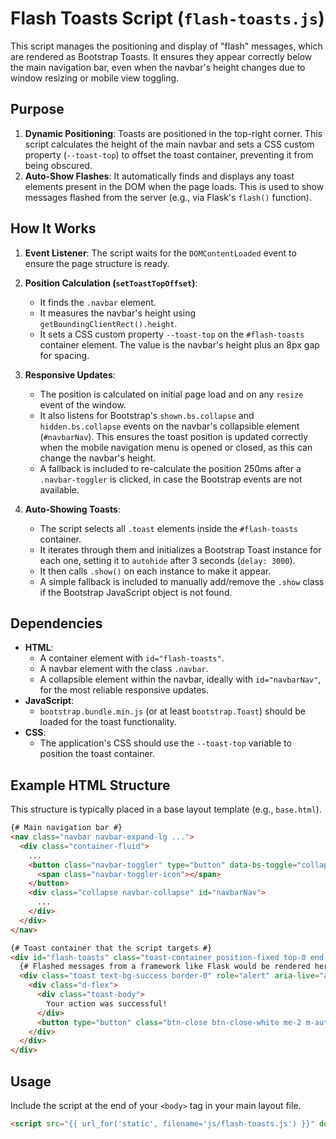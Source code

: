# Flash Toasts Script (`flash-toasts.js`)

This script manages the positioning and display of "flash" messages, which are rendered as Bootstrap Toasts. It ensures they appear correctly below the main navigation bar, even when the navbar's height changes due to window resizing or mobile view toggling.

## Purpose

1.  **Dynamic Positioning**: Toasts are positioned in the top-right corner. This script calculates the height of the main navbar and sets a CSS custom property (`--toast-top`) to offset the toast container, preventing it from being obscured.
2.  **Auto-Show Flashes**: It automatically finds and displays any toast elements present in the DOM when the page loads. This is used to show messages flashed from the server (e.g., via Flask's `flash()` function).

## How It Works

1.  **Event Listener**: The script waits for the `DOMContentLoaded` event to ensure the page structure is ready.

2.  **Position Calculation (`setToastTopOffset`)**:
    -   It finds the `.navbar` element.
    -   It measures the navbar's height using `getBoundingClientRect().height`.
    -   It sets a CSS custom property `--toast-top` on the `#flash-toasts` container element. The value is the navbar's height plus an 8px gap for spacing.

3.  **Responsive Updates**:
    -   The position is calculated on initial page load and on any `resize` event of the window.
    -   It also listens for Bootstrap's `shown.bs.collapse` and `hidden.bs.collapse` events on the navbar's collapsible element (`#navbarNav`). This ensures the toast position is updated correctly when the mobile navigation menu is opened or closed, as this can change the navbar's height.
    -   A fallback is included to re-calculate the position 250ms after a `.navbar-toggler` is clicked, in case the Bootstrap events are not available.

4.  **Auto-Showing Toasts**:
    -   The script selects all `.toast` elements inside the `#flash-toasts` container.
    -   It iterates through them and initializes a Bootstrap Toast instance for each one, setting it to `autohide` after 3 seconds (`delay: 3000`).
    -   It then calls `.show()` on each instance to make it appear.
    -   A simple fallback is included to manually add/remove the `.show` class if the Bootstrap JavaScript object is not found.

## Dependencies

-   **HTML**:
    -   A container element with `id="flash-toasts"`.
    -   A navbar element with the class `.navbar`.
    -   A collapsible element within the navbar, ideally with `id="navbarNav"`, for the most reliable responsive updates.
-   **JavaScript**:
    -   `bootstrap.bundle.min.js` (or at least `bootstrap.Toast`) should be loaded for the toast functionality.
-   **CSS**:
    -   The application's CSS should use the `--toast-top` variable to position the toast container.

## Example HTML Structure

This structure is typically placed in a base layout template (e.g., `base.html`).

```html
{# Main navigation bar #}
<nav class="navbar navbar-expand-lg ...">
  <div class="container-fluid">
    ...
    <button class="navbar-toggler" type="button" data-bs-toggle="collapse" data-bs-target="#navbarNav" ...>
      <span class="navbar-toggler-icon"></span>
    </button>
    <div class="collapse navbar-collapse" id="navbarNav">
      ...
    </div>
  </div>
</nav>

{# Toast container that the script targets #}
<div id="flash-toasts" class="toast-container position-fixed top-0 end-0 p-3" style="z-index: 1200; --toast-top: 64px;">
  {# Flashed messages from a framework like Flask would be rendered here #}
  <div class="toast text-bg-success border-0" role="alert" aria-live="assertive" aria-atomic="true">
    <div class="d-flex">
      <div class="toast-body">
        Your action was successful!
      </div>
      <button type="button" class="btn-close btn-close-white me-2 m-auto" data-bs-dismiss="toast" aria-label="Close"></button>
    </div>
  </div>
</div>
```

## Usage

Include the script at the end of your `<body>` tag in your main layout file.

```html
<script src="{{ url_for('static', filename='js/flash-toasts.js') }}" defer></script>
```